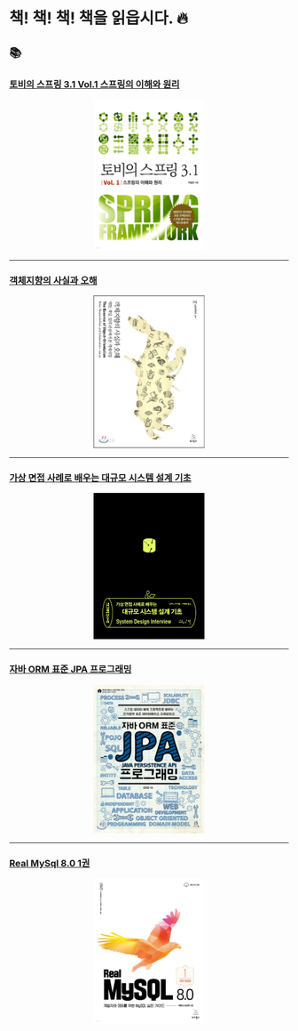 # 책! 책! 책! 책을 읽읍시다. 🔥

## 📚

### [토비의 스프링 3.1 Vol.1 스프링의 이해와 원리](https://github.com/inkyu-yoon/toby-spring)

<div align = "center">
   <a href="https://www.yes24.com/Product/Goods/7516721">
<img src="https://raw.githubusercontent.com/buinq/imageServer/main/img/image-20230621183940775.png" alt="image-20230621183940775" style="width:200px;" />
  </a>
</div>



---

### [객체지향의 사실과 오해](https://github.com/inkyu-yoon/development-book/blob/main/the-essence-of-object-orientation/%EC%A0%95%EB%A6%AC.md)

<div align = "center">
   <a href="https://www.yes24.com/Product/Goods/18249021">
<img src="https://raw.githubusercontent.com/buinq/imageServer/main/img/image-20230601192930160.png" alt="image-20230601192930160"  style="width:200px;" />
  </a>
</div>



---

### [가상 면접 사례로 배우는 대규모 시스템 설계 기초](https://github.com/inkyu-yoon/development-book/blob/main/system-design-interview/%EC%A0%95%EB%A6%AC.md)

<div align = "center">
   <a href="https://www.yes24.com/Product/Goods/102819435">
<img src="https://raw.githubusercontent.com/buinq/imageServer/main/img/XL" alt="가상 면접 사례로 배우는 대규모 시스템 설계 기초 - 예스24"  style="width:200px;" />
  </a>
</div>




---

### [자바 ORM 표준 JPA 프로그래밍](https://github.com/inkyu-yoon/jpa-orm-programming)


<div align = "center">
   <a href="https://www.yes24.com/Product/Goods/90439472">
<img src="https://raw.githubusercontent.com/buinq/imageServer/main/img/image-20230621184117545.png" alt="image-20230621184117545" style="width:200px;" />
  </a>
</div>



---

### [Real MySql 8.0 1권](https://www.yes24.com/Product/Goods/105536167)

<div align = "center">
   <a href="https://www.yes24.com/Product/Goods/105536167">
<img src="https://raw.githubusercontent.com/buinq/imageServer/main/img/image-20230621184411106.png" alt="image-20230621184411106"  style="width:200px;"/>
  </a>
</div>


